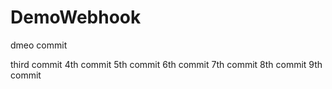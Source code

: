 # DemoWebhook

dmeo commit

third commit
 4th commit
5th commit
6th commit
7th commit
8th commit
9th commit
